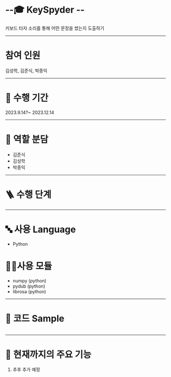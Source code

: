 # --🎓 KeySpyder --

키보드 타자 소리를 통해 어떤 문장을 썼는지 도출하기

---
# 참여 인원
김성학, 김준식, 박종익

---
# 📅 수행 기간
2023.9.14?~ 2023.12.14

---

# 👥 역할 분담
- 김준식
- 김성학
- 박종익

---

# 🪜 수행 단계

---

# 🔤 사용 Language
- Python

# 👨‍💻사용 모듈
- numpy (python)
- pydub (python)
- librosa (python)

---

# 📝 코드 Sample
````

````

---
# 📃 현재까지의 주요 기능
1. 추후 추가 예정
